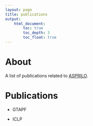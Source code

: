 ```yaml
---
layout: page
title: publications
output:
    html_document:
        toc: true
        toc_depth: 3
        toc_float: true
---
```


# About

A list of publications related to [ASPRILO](index.md).

# Publications

- GTAPF

- ICLP
